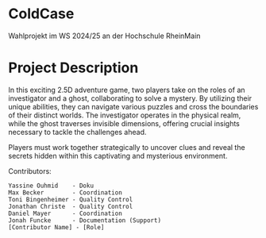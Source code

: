 # ColdCase
Wahlprojekt im WS 2024/25 an der Hochschule RheinMain

# Project Description

In this exciting 2.5D adventure game, two players take on the roles of an investigator and a ghost, collaborating to solve a mystery. By utilizing their unique abilities, they can navigate various puzzles and cross the boundaries of their distinct worlds. The investigator operates in the physical realm, while the ghost traverses invisible dimensions, offering crucial insights necessary to tackle the challenges ahead.

Players must work together strategically to uncover clues and reveal the secrets hidden within this captivating and mysterious environment.

Contributors:

    Yassine Ouhmid    - Doku
    Max Becker        - Coordination
    Toni Bingenheimer - Quality Control
    Jonathan Christe  - Quality Control
    Daniel Mayer      - Coordination
    Jonah Funcke      - Documentation (Support)
    [Contributor Name] - [Role]
